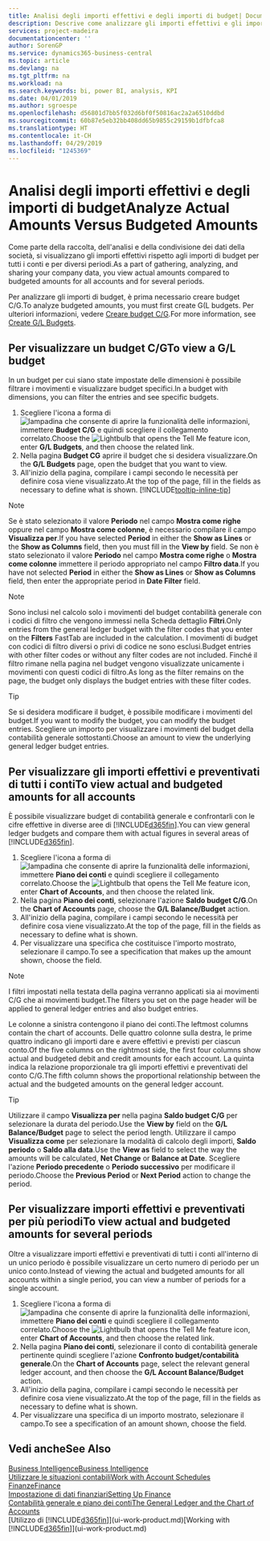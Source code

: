```yaml
---
title: Analisi degli importi effettivi e degli importi di budget| Documenti Microsoft
description: Descrive come analizzare gli importi effettivi e gli importi di budget.
services: project-madeira
documentationcenter: ''
author: SorenGP
ms.service: dynamics365-business-central
ms.topic: article
ms.devlang: na
ms.tgt_pltfrm: na
ms.workload: na
ms.search.keywords: bi, power BI, analysis, KPI
ms.date: 04/01/2019
ms.author: sgroespe
ms.openlocfilehash: d56801d7bb5f032d6bf0f50816ac2a2a6510ddbd
ms.sourcegitcommit: 60b87e5eb32bb408dd65b9855c29159b1dfbfca8
ms.translationtype: HT
ms.contentlocale: it-CH
ms.lasthandoff: 04/29/2019
ms.locfileid: "1245369"
---
```

# <a name="analyze-actual-amounts-versus-budgeted-amounts"></a><span data-ttu-id="16166-103">Analisi degli importi effettivi e degli importi di budget</span><span class="sxs-lookup"><span data-stu-id="16166-103">Analyze Actual Amounts Versus Budgeted Amounts</span></span>
<span data-ttu-id="16166-104">Come parte della raccolta, dell'analisi e della condivisione dei dati della società, si visualizzano gli importi effettivi rispetto agli importi di budget per tutti i conti e per diversi periodi.</span><span class="sxs-lookup"><span data-stu-id="16166-104">As a part of gathering, analyzing, and sharing your company data, you view actual amounts compared to budgeted amounts for all accounts and for several periods.</span></span>

<span data-ttu-id="16166-105">Per analizzare gli importi di budget, è prima necessario creare budget C/G.</span><span class="sxs-lookup"><span data-stu-id="16166-105">To analyze budgeted amounts, you must first create G(L budgets.</span></span> <span data-ttu-id="16166-106">Per ulteriori informazioni, vedere [Creare budget C/G](finance-how-create-budgets.md).</span><span class="sxs-lookup"><span data-stu-id="16166-106">For more information, see [Create G/L Budgets](finance-how-create-budgets.md).</span></span>

## <a name="to-view-a-gl-budget"></a><span data-ttu-id="16166-107">Per visualizzare un budget C/G</span><span class="sxs-lookup"><span data-stu-id="16166-107">To view a G/L budget</span></span>
<span data-ttu-id="16166-108">In un budget per cui siano state impostate delle dimensioni è possibile filtrare i movimenti e visualizzare budget specifici.</span><span class="sxs-lookup"><span data-stu-id="16166-108">In a budget with dimensions, you can filter the entries and see specific budgets.</span></span>

1. <span data-ttu-id="16166-109">Scegliere l'icona a forma di ![lampadina che consente di aprire la funzionalità delle informazioni](media/ui-search/search_small.png "Informazioni sull'operazione che si desidera eseguire"), immettere **Budget C/G** e quindi scegliere il collegamento correlato.</span><span class="sxs-lookup"><span data-stu-id="16166-109">Choose the ![Lightbulb that opens the Tell Me feature](media/ui-search/search_small.png "Tell me what you want to do") icon, enter **G/L Budgets**, and then choose the related link.</span></span>
2. <span data-ttu-id="16166-110">Nella pagina **Budget CG** aprire il budget che si desidera visualizzare.</span><span class="sxs-lookup"><span data-stu-id="16166-110">On the **G/L Budgets** page, open the budget that you want to view.</span></span>  
3. <span data-ttu-id="16166-111">All'inizio della pagina, compilare i campi secondo le necessità per definire cosa viene visualizzato.</span><span class="sxs-lookup"><span data-stu-id="16166-111">At the top of the page, fill in the fields as necessary to define what is shown.</span></span> [!INCLUDE[tooltip-inline-tip](includes/tooltip-inline-tip_md.md)]

> [!NOTE]  
>   <span data-ttu-id="16166-112">Se è stato selezionato il valore **Periodo** nel campo **Mostra come righe** oppure nel campo **Mostra come colonne**, è necessario compilare il campo **Visualizza per**.</span><span class="sxs-lookup"><span data-stu-id="16166-112">If you have selected **Period** in either the **Show as Lines** or the **Show as Columns** field, then you must fill in the **View by** field.</span></span> <span data-ttu-id="16166-113">Se non è stato selezionato il valore **Periodo** nel campo **Mostra come righe** o **Mostra come colonne** immettere il periodo appropriato nel campo **Filtro data**.</span><span class="sxs-lookup"><span data-stu-id="16166-113">If you have not selected **Period** in either the **Show as Lines** or **Show as Columns** field, then enter the appropriate period in **Date Filter** field.</span></span>  

> [!NOTE]  
>   <span data-ttu-id="16166-114">Sono inclusi nel calcolo solo i movimenti del budget contabilità generale con i codici di filtro che vengono immessi nella Scheda dettaglio **Filtri**.</span><span class="sxs-lookup"><span data-stu-id="16166-114">Only entries from the general ledger budget with the filter codes that you enter on the **Filters** FastTab are included in the calculation.</span></span> <span data-ttu-id="16166-115">I movimenti di budget con codici di filtro diversi o privi di codice ne sono esclusi.</span><span class="sxs-lookup"><span data-stu-id="16166-115">Budget entries with other filter codes or without any filter codes are not included.</span></span> <span data-ttu-id="16166-116">Finché il filtro rimane nella pagina nel budget vengono visualizzate unicamente i movimenti con questi codici di filtro.</span><span class="sxs-lookup"><span data-stu-id="16166-116">As long as the filter remains on the page, the budget only displays the budget entries with these filter codes.</span></span>  

> [!TIP]  
>   <span data-ttu-id="16166-117">Se si desidera modificare il budget, è possibile modificare i movimenti del budget.</span><span class="sxs-lookup"><span data-stu-id="16166-117">If you want to modify the budget, you can modify the budget entries.</span></span> <span data-ttu-id="16166-118">Scegliere un importo per visualizzare i movimenti del budget della contabilità generale sottostanti.</span><span class="sxs-lookup"><span data-stu-id="16166-118">Choose an amount to view the underlying general ledger budget entries.</span></span>

## <a name="to-view-actual-and-budgeted-amounts-for-all-accounts"></a><span data-ttu-id="16166-119">Per visualizzare gli importi effettivi e preventivati di tutti i conti</span><span class="sxs-lookup"><span data-stu-id="16166-119">To view actual and budgeted amounts for all accounts</span></span>  
<span data-ttu-id="16166-120">È possibile visualizzare budget di contabilità generale e confrontarli con le cifre effettive in diverse aree di [!INCLUDE[d365fin](includes/d365fin_md.md)].</span><span class="sxs-lookup"><span data-stu-id="16166-120">You can view general ledger budgets and compare them with actual figures in several areas of [!INCLUDE[d365fin](includes/d365fin_md.md)].</span></span>

1. <span data-ttu-id="16166-121">Scegliere l'icona a forma di ![lampadina che consente di aprire la funzionalità delle informazioni](media/ui-search/search_small.png "Informazioni sull'operazione che si desidera eseguire"), immettere **Piano dei conti** e quindi scegliere il collegamento correlato.</span><span class="sxs-lookup"><span data-stu-id="16166-121">Choose the ![Lightbulb that opens the Tell Me feature](media/ui-search/search_small.png "Tell me what you want to do") icon, enter **Chart of Accounts**, and then choose the related link.</span></span>  
2. <span data-ttu-id="16166-122">Nella pagina **Piano dei conti**, selezionare l'azione **Saldo budget C/G**.</span><span class="sxs-lookup"><span data-stu-id="16166-122">On the **Chart of Accounts** page, choose the **G/L Balance/Budget** action.</span></span>
3. <span data-ttu-id="16166-123">All'inizio della pagina, compilare i campi secondo le necessità per definire cosa viene visualizzato.</span><span class="sxs-lookup"><span data-stu-id="16166-123">At the top of the page, fill in the fields as necessary to define what is shown.</span></span>  
4. <span data-ttu-id="16166-124">Per visualizzare una specifica che costituisce l'importo mostrato, selezionare il campo.</span><span class="sxs-lookup"><span data-stu-id="16166-124">To see a specification that makes up the amount shown, choose the field.</span></span>  

> [!NOTE]  
>   <span data-ttu-id="16166-125">I filtri impostati nella testata della pagina verranno applicati sia ai movimenti C/G che ai movimenti budget.</span><span class="sxs-lookup"><span data-stu-id="16166-125">The filters you set on the page header will be applied to general ledger entries and also budget entries.</span></span>

<span data-ttu-id="16166-126">Le colonne a sinistra contengono il piano dei conti.</span><span class="sxs-lookup"><span data-stu-id="16166-126">The leftmost columns contain the chart of accounts.</span></span> <span data-ttu-id="16166-127">Delle quattro colonne sulla destra, le prime quattro indicano gli importi dare e avere effettivi e previsti per ciascun conto.</span><span class="sxs-lookup"><span data-stu-id="16166-127">Of the five columns on the rightmost side, the first four columns show actual and budgeted debit and credit amounts for each account.</span></span> <span data-ttu-id="16166-128">La quinta indica la relazione proporzionale tra gli importi effettivi e preventivati del conto C/G.</span><span class="sxs-lookup"><span data-stu-id="16166-128">The fifth column shows the proportional relationship between the actual and the budgeted amounts on the general ledger account.</span></span>  

> [!TIP]  
>   <span data-ttu-id="16166-129">Utilizzare il campo **Visualizza per** nella pagina **Saldo budget C/G** per selezionare la durata del periodo.</span><span class="sxs-lookup"><span data-stu-id="16166-129">Use the **View by** field on the **G/L Balance/Budget** page to select the period length.</span></span> <span data-ttu-id="16166-130">Utilizzare il campo **Visualizza come** per selezionare la modalità di calcolo degli importi, **Saldo periodo** o **Saldo alla data**.</span><span class="sxs-lookup"><span data-stu-id="16166-130">Use the **View as** field to select the way the amounts will be calculated, **Net Change** or **Balance at Date**.</span></span> <span data-ttu-id="16166-131">Scegliere l'azione **Periodo precedente** o **Periodo successivo** per modificare il periodo.</span><span class="sxs-lookup"><span data-stu-id="16166-131">Choose the **Previous Period** or **Next Period** action to change the period.</span></span>  

## <a name="to-view-actual-and-budgeted-amounts-for-several-periods"></a><span data-ttu-id="16166-132">Per visualizzare importi effettivi e preventivati per più periodi</span><span class="sxs-lookup"><span data-stu-id="16166-132">To view actual and budgeted amounts for several periods</span></span>  
<span data-ttu-id="16166-133">Oltre a visualizzare importi effettivi e preventivati di tutti i conti all'interno di un unico periodo è possibile visualizzare un certo numero di periodo per un unico conto.</span><span class="sxs-lookup"><span data-stu-id="16166-133">Instead of viewing the actual and budgeted amounts for all accounts within a single period, you can view a number of periods for a single account.</span></span>  

1. <span data-ttu-id="16166-134">Scegliere l'icona a forma di ![lampadina che consente di aprire la funzionalità delle informazioni](media/ui-search/search_small.png "Informazioni sull'operazione che si desidera eseguire"), immettere **Piano dei conti** e quindi scegliere il collegamento correlato.</span><span class="sxs-lookup"><span data-stu-id="16166-134">Choose the ![Lightbulb that opens the Tell Me feature](media/ui-search/search_small.png "Tell me what you want to do") icon, enter **Chart of Accounts**, and then choose the related link.</span></span>  
2. <span data-ttu-id="16166-135">Nella pagina **Piano dei conti**, selezionare il conto di contabilità generale pertinente quindi scegliere l'azione **Confronto budget/contabilità generale**.</span><span class="sxs-lookup"><span data-stu-id="16166-135">On the **Chart of Accounts** page, select the relevant general ledger account, and then choose the **G/L Account Balance/Budget** action.</span></span>  
3. <span data-ttu-id="16166-136">All'inizio della pagina, compilare i campi secondo le necessità per definire cosa viene visualizzato.</span><span class="sxs-lookup"><span data-stu-id="16166-136">At the top of the page, fill in the fields as necessary to define what is shown.</span></span>   
4. <span data-ttu-id="16166-137">Per visualizzare una specifica di un importo mostrato, selezionare il campo.</span><span class="sxs-lookup"><span data-stu-id="16166-137">To see a specification of an amount shown, choose the field.</span></span>  

## <a name="see-also"></a><span data-ttu-id="16166-138">Vedi anche</span><span class="sxs-lookup"><span data-stu-id="16166-138">See Also</span></span>
[<span data-ttu-id="16166-139">Business Intelligence</span><span class="sxs-lookup"><span data-stu-id="16166-139">Business Intelligence</span></span>](bi.md)  
[<span data-ttu-id="16166-140">Utilizzare le situazioni contabili</span><span class="sxs-lookup"><span data-stu-id="16166-140">Work with Account Schedules</span></span>](bi-how-work-account-schedule.md)  
[<span data-ttu-id="16166-141">Finanze</span><span class="sxs-lookup"><span data-stu-id="16166-141">Finance</span></span>](finance.md)  
[<span data-ttu-id="16166-142">Impostazione di dati finanziari</span><span class="sxs-lookup"><span data-stu-id="16166-142">Setting Up Finance</span></span>](finance-setup-finance.md)  
[<span data-ttu-id="16166-143">Contabilità generale e piano dei conti</span><span class="sxs-lookup"><span data-stu-id="16166-143">The General Ledger and the Chart of Accounts</span></span>](finance-general-ledger.md)  
<span data-ttu-id="16166-144">[Utilizzo di [!INCLUDE[d365fin](includes/d365fin_md.md)]](ui-work-product.md)</span><span class="sxs-lookup"><span data-stu-id="16166-144">[Working with [!INCLUDE[d365fin](includes/d365fin_md.md)]](ui-work-product.md)</span></span>  

